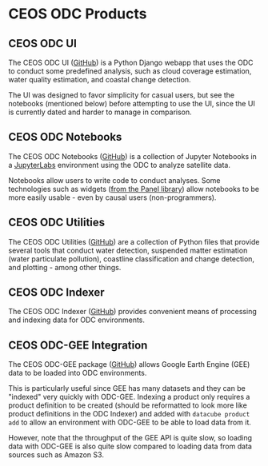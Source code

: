CEOS ODC Products
=================

CEOS ODC UI
-----------
The CEOS ODC UI ([GitHub](https://github.com/ceos-seo/data_cube_ui)) is a Python Django webapp
that uses the ODC to conduct some predefined analysis, such
as cloud coverage estimation, water quality estimation, and coastal change detection.

The UI was designed to favor simplicity for casual users, but see the notebooks (mentioned below) before attempting to use the UI, since the UI is currently dated and harder to manage in comparison.

CEOS ODC Notebooks
-----------
The CEOS ODC Notebooks ([GitHub](https://github.com/ceos-seo/data_cube_notebooks)) is a collection of Jupyter Notebooks in a [JupyterLabs](https://jupyter.org/) environment using the ODC to analyze satellite data.

Notebooks allow users to write code to conduct analyses. Some technologies such as widgets ([from the Panel library](https://panel.holoviz.org/)) allow notebooks to be more easily usable - even by causal users (non-programmers).

CEOS ODC Utilities
-----------
The CEOS ODC Utilities ([GitHub](https://github.com/ceos-seo/data_cube_utilities)) are a collection of Python files that provide several tools that conduct water detection, suspended matter estimation (water particulate pollution), coastline classification and change detection, and plotting - among other things.

CEOS ODC Indexer
-----------
The CEOS ODC Indexer ([GitHub](https://github.com/ceos-seo/odc_manual_indexer)) provides convenient means of processing and indexing data for ODC environments.

CEOS ODC-GEE Integration
-----------
The CEOS ODC-GEE package ([GitHub](https://github.com/ceos-seo/odc-gee)) allows Google Earth Engine (GEE) data to be loaded into ODC environments.

This is particularly useful since GEE has many datasets and they can be "indexed" very quickly with ODC-GEE. Indexing a product only requires a product definition to be created (should be reformatted to look more like product definitions in the ODC Indexer) and added with `datacube product add` to allow an environment with ODC-GEE to be able to load data from it.

However, note that the throughput of the GEE API is quite slow, so loading data with ODC-GEE is also quite slow compared to loading data from data sources such as Amazon S3.
